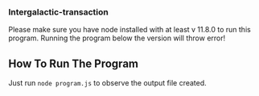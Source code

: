 ### Intergalactic-transaction

Please make sure you have node installed with at least v 11.8.0 to run this program.
Running the program below the version will throw error!

## How To Run The Program
Just run `node program.js` to observe the output file created.
